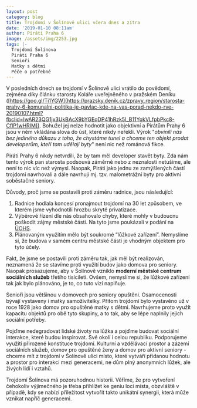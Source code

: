 ```yaml
---
layout: post
category: blog
title: Trojdomí v Šolínově ulici včera dnes a zítra
date: '2019-01-10 08:11am'
author: Piráti Praha 6
image: /assets/img/2253.jpg
tags: |-
  Trojdomí Šolínova
  Piráti Praha 6
  Senioři
  Matky s dětmi
  Péče o potřebné
---
```

V posledních dnech se trojdomí v Šolínově ulici vrátilo do povědomí, zejména díky článku starosty Koláře uveřejněného v pražském Deníku ([https://goo.gl/Ti1YGW](https://prazsky.denik.cz/zpravy_region/starosta-prahy-6-komunalni-politika-je-pavlac-kde-na-vas-porad-nekdo-rve-20190107.html?fbclid=IwAR23QG1jx3UkBAcX9bYGEqDP41hRzk5I_B11YqkVLfpbPkc8-CflP1wHRIM)). Bohužel jej nelze hodnotit jako objektivní a Pirátům Prahy 6 jsou v něm vkládána slova do úst, které nikdy neřekli.  Výrok "_obvinili nás bez jediného důkazu z toho, že chystáme tunel a chceme ten objekt prodat developerům, kteří tam udělají byty_" není nic než románová fikce. 

Piráti Prahy 6 nikdy netvrdili, že by tam měl developer stavět byty. Zda nám tento výrok pan starosta podsouvá záměrně nebo z neznalosti netušíme, ale není to nic víc než výmysl. Naopak, Piráti jako jednu ze zamýšlených částí trojdomí navrhovali a dále navrhují mj. tzv. malometrážní byty pro aktivní soběstačné seniory. 

 Důvody, proč jsme se postavili proti záměru radnice, jsou následující:

1. Radnice hodlala koncesí pronajmout trojdomí na 30 let způsobem, ve kterém jsme vyhodnotili hrozbu skryté privatizace.
2. Výběrové řízení dle nás obsahovalo chyby, které mohly v budoucnu poškodit zájmy městské části. Na tyto jsme poukázali v podání na [ÚOHS](http://www.uohs.cz/cs/uvodni-stranka.html).
3. Plánovaným využitím mělo být soukromé “lůžkové zařízení”. Nemyslíme si, že budova v samém centru městské části je vhodným objektem pro tyto účely. 

Fakt, že jsme se postavili proti záměru tak, jak měl být realizován, neznamená že se stavíme proti využití budov jako domova pro seniory. Naopak prosazujeme, aby v Šolínově vzniklo **moderní městské centrum sociálních služeb** třetího tisíciletí. Ovšem, nemyslíme si, že lůžkové zařízení tak jak bylo plánováno, je to, co tuto vizi naplňuje. 

Senioři jsou většinou v domovech pro seniory opuštěni. Osamocenosti bývají vystaveny i matky samoživitelky. Přitom trojdomí bylo vystavěno už v roce 1928 jako domov pro opuštěné matky s dětmi. Navrhujeme proto využít kapacitu objektů pro obě tyto skupiny, a to tak, aby se lépe naplnily jejich sociální potřeby. 

Pojďme nedegradovat lidské životy na lůžka a pojďme budovat sociální interakce, které budou inspirovat. Své okolí i celou republiku. Podporujeme využití přirozené konstituce trojdomí. Kulturní a vzdělávací prostor a zázemí sociálních služeb, domov pro opuštěné ženy a domov pro aktivní seniory - chceme mít z trojdomí v Šolínově ulici místo, které vytváří přidanou hodnotu a prostor pro interakci mezi generacemi, ne dům plný anonymních lůžek, ale živých lidí i vztahů.

Trojdomí Šolínova má pozoruhodnou historii. Věříme, že pro vytvoření čehokoliv výjimečného je třeba přihlížet ke geniu loci místa, obzvláště v případě, kdy se nabízí příležitost vytvořit takto unikátní synergii, která může vznikat napříč generacemi.
